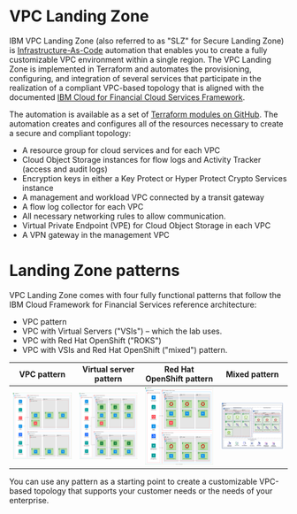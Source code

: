 # VPC Landing Zone

IBM VPC Landing Zone (also referred to as "SLZ" for Secure Landing Zone) is [Infrastructure-As-Code](https://en.wikipedia.org/wiki/Infrastructure_as_code) automation that enables you to create a fully customizable VPC environment within a single region. The VPC Landing Zone is implemented in Terraform and automates the provisioning, configuring, and integration of several services that participate in the realization of a compliant VPC-based topology that is aligned with the documented [IBM Cloud for Financial Cloud Services Framework](./about/10-fs-cloud).

The automation is available as a set of [Terraform modules on GitHub](https://github.com/terraform-ibm-modules/terraform-ibm-landing-zone). The automation creates and configures all of the resources necessary to create a secure and compliant topology:
- A resource group for cloud services and for each VPC
- Cloud Object Storage instances for flow logs and Activity Tracker (access and audit logs)
- Encryption keys in either a Key Protect or Hyper Protect Crypto Services instance
- A management and workload VPC connected by a transit gateway
- A flow log collector for each VPC
- All necessary networking rules to allow communication.
- Virtual Private Endpoint (VPE) for Cloud Object Storage in each VPC
- A VPN gateway in the management VPC

# Landing Zone patterns


VPC Landing Zone comes with four fully functional patterns that follow the IBM Cloud Framework for Financial Services reference architecture:

- VPC pattern
- VPC with Virtual Servers ("VSIs") – which the lab uses.
- VPC with Red Hat OpenShift ("ROKS")
- VPC with VSIs and Red Hat OpenShift ("mixed") pattern.

|  VPC pattern                   |  Virtual server pattern          |  Red Hat OpenShift pattern       | Mixed pattern                      |
| ------------------------------ | -------------------------------- | -------------------------------- | ---------------------------------- |
| [![VPC](https://raw.githubusercontent.com/terraform-ibm-modules/terraform-ibm-landing-zone/main/reference-architectures/vpc.drawio.svg)](https://github.com/terraform-ibm-modules/terraform-ibm-landing-zone/blob/main/patterns/vpc/README.md) | [![VSI](https://raw.githubusercontent.com/terraform-ibm-modules/terraform-ibm-landing-zone/main/reference-architectures/vsi-vsi.drawio.svg)](https://github.com/terraform-ibm-modules/terraform-ibm-landing-zone/blob/main/patterns/vsi/README.md) | [![ROKS](https://raw.githubusercontent.com/terraform-ibm-modules/terraform-ibm-landing-zone/main/reference-architectures/roks.drawio.svg)](https://github.com/terraform-ibm-modules/terraform-ibm-landing-zone/blob/main/patterns/roks/README.md) |  [![Mixed](https://raw.githubusercontent.com/terraform-ibm-modules/terraform-ibm-landing-zone/main/.docs/images/mixed.png)](https://github.com/terraform-ibm-modules/terraform-ibm-landing-zone/blob/main/patterns/mixed/README.md) |

You can use any pattern as a starting point to create a customizable VPC-based topology that supports your customer needs or the needs of your enterprise.
